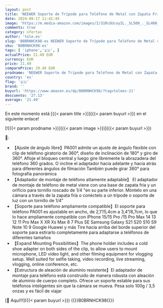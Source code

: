 ```yaml
---
layout: post
title: 'NEEWER Soporte de Trípode para Teléfono de Metal con Zapata Fría  Soporte Adaptador con Abrazadera Ajustable Universal para Móvil Compatible con iPhone 15 Pro MAX Samsung Galaxy Google Pixel  PA001'
date: 2024-08-17 11:41:49
image: 'https://m.media-amazon.com/images/I/31RcGUcoyIL._SL500_._SL400_.jpg'
comments: true
category: ofertas
author: 'tole.es'
slug: 'B0BRNHCK98-es NEEWER Soporte de Trípode para Teléfono de Metal con...'
sku: 'B0BRNHCK98-es'
tags: [ 'iphone','🇪🇸', ]
actualPrice: 21.49 EUR
currency: EUR
price: 21.49
comparePrice: 29.49 EUR
prodname: 'NEEWER Soporte de Trípode para Teléfono de Metal con Zapata Fría  Soporte Adaptador con Abrazadera Ajustable Universal para Móvil Compatible con iPhone 15 Pro MAX Samsung Galaxy Google Pixel  PA001'
country: 'es'
flag: '🇪🇸'
brand: ''
buyurl: 'https://www.amazon.es/dp/B0BRNHCK98/?tag=tolees-21'
descuento: '27.13'
average: '21.49'
---
```


En este momento está [{{< param title >}}]({{< param buyurl >}}) en el siguiente enlace!

[![{{< param prodname >}}]({{< param image >}})]({{< param buyurl >}})

🔎:

- 【Ajuste de ángulo libre】PA001 admite un ajuste de ángulo flexible con clip de teléfono giratorio de 360°, diseño de inclinación de 180° y giro de 360°. Afloje el bloqueo central y luego gire libremente la abrazadera del teléfono 360 grados. O incline el adaptador hacia adelante y hacia atrás para diferentes ángulos de filmación También puede girar 360° para fotografía panorámica
- 【Adaptador de montaje de teléfono altamente adaptable】 El adaptador de montaje de teléfono de metal viene con una base de zapata fría y un orificio para tornillo roscado de 1/4 "en su parte inferior. Móntelo en una cámara a través de la zapata fría o conéctelo a un trípode o soporte de luz con un tornillo de 1/4”
- 【Soporte para teléfono ampliamente compatible】El soporte para teléfono PA001 es ajustable en ancho, de 2,1”/5,4cm a 3,4”/8,7cm, lo que lo hace ampliamente compatible con iPhone 15/15 Pro /15 Pro Max 14 13 12 11 Pro Max X XR Xs Max 8 7 Plus SE Samsung Galaxy S21 S20 S10 S9 Note 10 9 Google Huawei y más Tire hacia arriba del borde superior del soporte para estirarlo completamente para adaptarse a teléfonos de diferentes tamaños
- 【Expand Mounting Possibilities】The phone holder includes a cold shoe adapter on both sides of the clip, to allow users to mount microphone, LED video light, and other filming equipment for vlogging setup. Well suited for selfie taking, video recording, live streaming, vlogging, online conference, etc.
- 【Estructura de aleación de aluminio resistente】El adaptador de montaje para teléfono está construido de manera robusta con aleación de aluminio de cuerpo completo. Ofrece un soporte estable para sus teléfonos inteligentes sin que la cámara se mueva. Pesa solo 100g / 3,5 onzas y es fácil de viajar

[🛒 Aquí!!!]({{< param buyurl >}})
{{<world>}}B0BRNHCK98{{</world>}}
